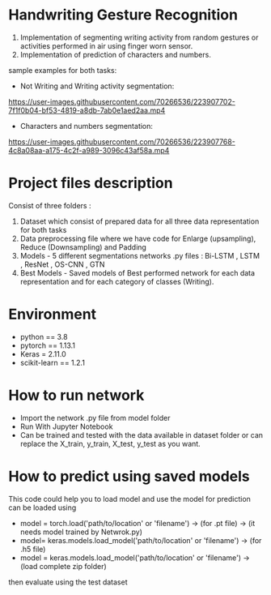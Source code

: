 # Handwriting Gesture Recognition

1) Implementation of segmenting writing activity from random gestures or activities performed in air using finger worn sensor.
2) Implementation of prediction of characters and numbers.

sample examples for both tasks:

* Not Writing and Writing activity segmentation:

https://user-images.githubusercontent.com/70266536/223907702-7f1f0b04-bf53-4819-a8db-7ab0e1aed2aa.mp4

* Characters and numbers segmentation:
 
https://user-images.githubusercontent.com/70266536/223907768-4c8a08aa-a175-4c2f-a989-3096c43af58a.mp4

# Project files description

Consist of three folders :

1) Dataset which consist of prepared data for all three data representation for both tasks 
2) Data preprocessing file where we have code for Enlarge (upsampling), Reduce (Downsampling) and Padding
3) Models - 5 different segmentations networks .py files : Bi-LSTM , LSTM , ResNet , OS-CNN , GTN 
4) Best Models - Saved models of Best performed network for each data representation and for each category of classes (Writing).

# Environment

* python == 3.8
* pytorch == 1.13.1
* Keras = 2.11.0
* scikit-learn == 1.2.1

# How to run network

* Import the network .py file from model folder
* Run With Jupyter Notebook
* Can be trained and tested with the data available in dataset folder or can replace the X_train, y_train, X_test, y_test as you want.

# How to predict using saved models

This code could help you to load model and use the model for prediction
can be loaded using 
* model = torch.load('path/to/location' or 'filename') -> (for .pt file) -> (it needs model trained by Netwrok.py)
* model= keras.models.load_model('path/to/location' or 'filename') -> (for .h5 file)
* model = keras.models.load_model('path/to/location' or 'filename') -> (load complete zip folder)

then evaluate using the test dataset 



